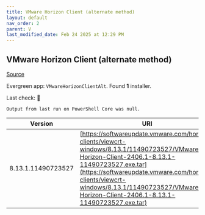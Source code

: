 ```yaml
---
title: VMware Horizon Client (alternate method)
layout: default
nav_order: 2
parent: V
last_modified_date: Feb 24 2025 at 12:29 PM
---
```


## VMware Horizon Client (alternate method)

[Source](https://docs.vmware.com/en/VMware-Horizon-Client/index.html)

Evergreen app: `VMwareHorizonClientAlt`. Found **1** installer.

Last check: 🔴
```
Output from last run on PowerShell Core was null.
```

| Version            | URI                                                                                                                                                                                                                                                                                          |
| ------------------ | -------------------------------------------------------------------------------------------------------------------------------------------------------------------------------------------------------------------------------------------------------------------------------------------- |
| 8.13.1.11490723527 | [https://softwareupdate.vmware.com/horizon-clients/viewcrt-windows/8.13.1/11490723527/VMware-Horizon-Client-2406.1-8.13.1-11490723527.exe.tar](https://softwareupdate.vmware.com/horizon-clients/viewcrt-windows/8.13.1/11490723527/VMware-Horizon-Client-2406.1-8.13.1-11490723527.exe.tar) |

